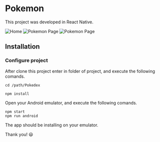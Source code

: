 # Pokemon

This project was developed in React Native.

![Home](https://github.com/jorgelohn/pokedex/assets/master/home.jpg?raw=true)
![Pokemon Page](https://github.com/jorgelohn/pokedex/assets/master/home.jpg?raw=true)
![Pokemon Page](https://github.com/jorgelohn/pokedex/assets/master/home.jpg?raw=true)

## Installation

### Configure project

After clone this project enter in folder of project, and execute the following comands.

```
cd /path/Pokedex

npm install
```

Open your Android emulator, and execute the following comands.

```
npm start
npm run android
```

The app should be installing on your emulator.

Thank you! :smiley:
